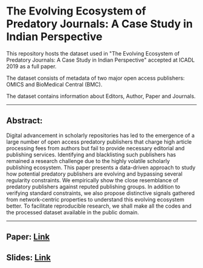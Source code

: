 # The Evolving Ecosystem of Predatory Journals: A Case Study in Indian Perspective

This repository hosts the dataset used in "The Evolving Ecosystem of Predatory Journals: A Case Study in Indian Perspective" accepted at ICADL 2019 as a full paper.

The dataset consists of metadata of two major open access publishers: OMICS and BioMedical Central (BMC).

The dataset contains information about Editors, Author, Paper and Journals. 

---------
## Abstract: 
Digital advancement in scholarly repositories has led to the emergence of a large number of open access predatory publishers that charge high article processing fees from authors but fail to provide necessary editorial and publishing services. Identifying and blacklisting such publishers has remained a research challenge due to the highly volatile scholarly publishing ecosystem. This paper presents a data-driven approach to study how potential predatory publishers are evolving and bypassing several regularity constraints. We empirically show the close resemblance of predatory publishers against reputed publishing groups. In addition to verifying standard constraints, we also propose distinctive signals gathered from network-centric properties to understand this evolving ecosystem better. To facilitate reproducible research, we shall make all the codes and the processed dataset available in the public domain.


--------
## Paper: [Link](https://link.springer.com/chapter/10.1007/978-3-030-34058-2_9)

## Slides: [Link](https://drive.google.com/file/d/11j6HBF3fDaM0oUAR4_TuC0wVRVSkuBwf/view?fbclid=IwAR2FtXBu1tNnxOEogM9qERpt4-b_PHwu3mIlSniFAlHOilFwbPTzefjFyt0)
